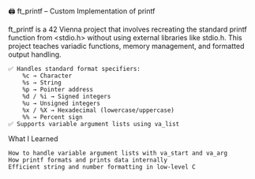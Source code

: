 🖨️ ft_printf – Custom Implementation of printf

ft_printf is a 42 Vienna project that involves recreating the standard printf function from <stdio.h> without using external libraries like stdio.h. This project teaches variadic functions, memory management, and formatted output handling.


    ✅ Handles standard format specifiers:
        %c → Character
        %s → String
        %p → Pointer address
        %d / %i → Signed integers
        %u → Unsigned integers
        %x / %X → Hexadecimal (lowercase/uppercase)
        %% → Percent sign
    ✅ Supports variable argument lists using va_list

What I Learned

    How to handle variable argument lists with va_start and va_arg
    How printf formats and prints data internally
    Efficient string and number formatting in low-level C
